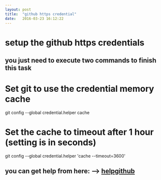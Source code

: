 ```yaml
---
layout: post
title:  "github https credential"
date:   2016-03-23 16:12:22
---
```

# setup the github https credentials

## you just need to execute two commands to finish  this task

   # Set git to use the credential memory cache
   git config --global credential.helper cache

   # Set the cache to timeout after 1 hour (setting is in seconds)
   git config --global credential.helper 'cache --timeout=3600'

## you can get help from here: --> [helpgithub](https://help.github.com/articles/caching-your-github-password-in-git/)
